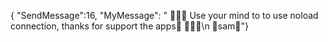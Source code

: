{
"SendMessage":16,
"MyMessage":
" 💌💌💌 Use your mind to to use noload connection,
thanks for support the apps🧡 💌💌💌\n 🧡sam🧡"}
